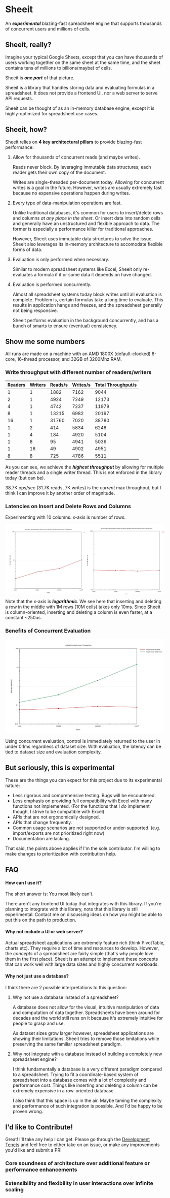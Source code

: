 # Sheeit

An **_experimental_** blazing-fast spreadsheet engine that supports thousands of concurrent users and millions of cells.

## Sheeit, really?

Imagine your typical Google Sheets, except that you can have thousands of users working together on the same sheet at the same time, and the sheet contains tens of millions to billions(maybe) of cells.

Sheeit is **_one part_** of that picture.

Sheeit is a library that handles storing data and evaluating formulas in a spreadsheet. It does not provide a frontend UI, nor a web server to serve API requests.

Sheeit can be thought of as an in-memory database engine, except it is highly-optimized for spreadsheet use cases.

## Sheeit, how?

Sheeit relies on **4 key architectural pillars** to provide blazing-fast performance:

1. Allow for thousands of concurrent reads (and maybe writes).

   Reads never block. By leveraging immutable data structures, each reader gets their own copy of the document.

   Writes are single-threaded per-document today. Allowing for concurrent writes is a goal in the future. However, writes are usually extremely fast because no expensive operations happen during writes.

1. Every type of data-manipulation operations are fast.

   Unlike traditional databases, it's common for users to insert/delete rows and columns _at any place in the sheet_. Or insert data into random cells and generally have an unstructured and flexible approach to data. The former is especially a performance killer for traditional approaches.

   However, Sheeit uses immutable data structures to solve the issue. Sheeit also leverages its in-memory architecture to accomodate flexible forms of data.

1. Evaluation is only performed when necessary.

   Similar to modern spreadsheet systems like Excel, Sheeit only re-evaluates a formula if it or some data it depends on have changed.

1. Evaluation is performed concurrently.

   Almost all spreadsheet systems today block writes until all evaluation is complete. Problem is, certain formulas take a long time to evaluate. This results in application hangs and freezes, and the spreadsheet generally not being responsive.

   Sheeit performs evaluation in the background concurrently, and has a bunch of smarts to ensure (eventual) consistency.

## Show me some numbers

All runs are made on a machine with an AMD 1800X (default-clocked) 8-core, 16-thread processor, and 32GB of 3200Mhz RAM.

### Write throughput with different number of readers/writers

| Readers | Writers | Reads/s | Writes/s | Total Throughput/s |
| ------- | ------- | ------- | -------- | ------------------ |
| 1       | 1       | 1882    | 7162     | 9044               |
| 2       | 1       | 4924    | 7249     | 12173              |
| 4       | 1       | 4742    | 7237     | 11979              |
| 8       | 1       | 13215   | 6982     | 20197              |
| 16      | 1       | 31760   | 7020     | 38780              |
| 1       | 2       | 414     | 5834     | 6248               |
| 1       | 4       | 184     | 4920     | 5104               |
| 1       | 8       | 95      | 4941     | 5036               |
| 1       | 16      | 49      | 4902     | 4951               |
| 8       | 8       | 725     | 4786     | 5511               |

As you can see, we achieve the **_highest throughput_** by allowing for multiple reader threads and a single writer thread. This is not enforced in the library today (but can be).

38.7K ops/sec (31.7K reads, 7K writes) is the _current_ max throughput, but I think I can improve it by another order of magnitude.

### Latencies on Insert and Delete Rows and Columns

Experimenting with 10 columns. x-axis is number of rows.

<div style="display:flex">
<img src="assets/insert-delete-row-in-middle.png" title="Inserting and Deleting Row in The Middle" style="width:50%" />
<img src="assets/insert-delete-column-in-middle.png" title="Inserting and Deleting Column in The Middle" style="width:50%" />
</div>

Note that the x-axis is **_logarithmic_**. We see here that inserting and deleting a row in the middle with 1M rows (10M cells) takes only 10ms. Since Sheeit is column-oriented, inserting and deleting a column is even faster, at a constant ~250us.

### Benefits of Concurrent Evaluation

![Concurrent Eval Comparison](assets/single-sum-evals.png "Comparison between just writes vs writes + eval")

Using concurrent evaluation, control is immediately returned to the user in under 0.1ms regardless of dataset size. With evaluation, the latency can be tied to dataset size and evaluation complexity.

## But seriously, this is experimental

These are the things you can expect for this project due to its experimental nature:

- Less rigorous and comprehensive testing. Bugs will be encountered.
- Less emphasis on providing full compatibility with Excel with many functions not implemented. (For the functions that I _do_ implement though, I strive to be compatible with Excel)
- APIs that are not ergonomically designed.
- APIs that change frequently.
- Common usage scenarios are not supported or under-supported. (e.g. import/exports are not prioritized right now)
- Documentation are lacking.

That said, the points above applies if I'm the sole contributor. I'm willing to make changes to prioritization with contribution help.

## FAQ

#### How can I use it?

The short answer is: You most likely can't.

There aren't any frontend UI today that integrates with this library. If you're planning to integrate with this library, note that this library is still experimental. Contact me on discussing ideas on how you might be able to put this on the path to production.

#### Why not include a UI or web server?

Actual spreadsheet applications are extremely feature rich (think PivotTable, charts etc). They require a lot of time and resources to develop.
However, the _concepts_ of a spreadsheet are fairly simple (that's why people love them in the first place). Sheeit is an attempt to implement these concepts that can work well with large data sizes and highly concurrent workloads.

#### Why not just use a database?

I think there are 2 possible interpretations to this question:

1. Why not use a database instead of a spreadsheet?

   A database does not allow for the visual, intuitive manipulation of data and computation of data together. Spreadsheets have been around for decades and the world still runs on it because it's extremely intuitive for people to grasp and use.

   As dataset sizes grow larger however, spreadsheet applications are showing their limitations. Sheeit tries to remove those limitations while preserving the same familiar spreadsheet paradigm.

1. Why not integrate with a database instead of building a completely new spreadsheet engine?

   I think fundamentally a database is a very different paradigm compared to a spreadsheet. Trying to fit a coordinate-based system of spreadsheet into a database comes with a lot of complexity and performance cost. Things like inserting and deleting a column can be extremely expensive in a row-oriented database.

   I also think that this space is up in the air. Maybe taming the complexity and performance of such integration is possible. And I'd be happy to be proven wrong.

## I'd like to Contribute!
Great! I'll take any help I can get. Please go through the [Development Tenets](/TENETS.md) and feel free to either take on an issue, or make any improvements you'd like and submit a PR!

### Core soundness of architecture over additional feature or performance enhancements

### Extensibility and flexibility in user interactions over infinite scaling
